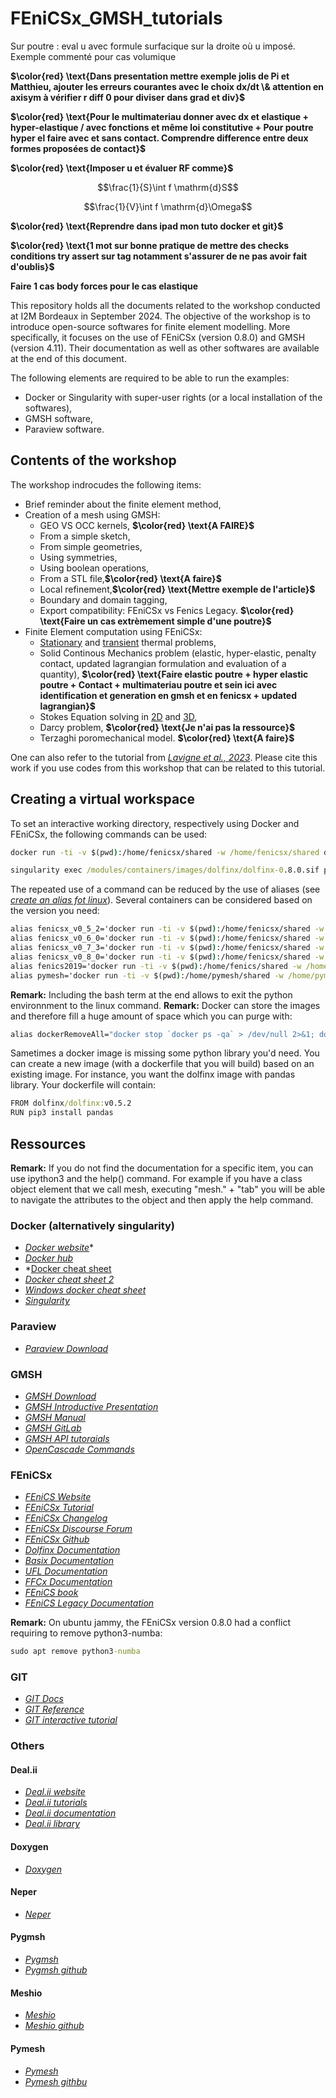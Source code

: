 # FEniCSx_GMSH_tutorials

Sur poutre : eval u avec formule surfacique sur la droite où u imposé.
Exemple commenté pour cas volumique

**$`\color{red} \text{Dans presentation mettre exemple jolis de Pi et Matthieu, ajouter les erreurs courantes avec le choix dx/dt \& attention en axisym à vérifier r diff 0 pour diviser dans grad et div}`$**

**$`\color{red} \text{Pour le multimateriau donner avec dx et elastique + hyper-elastique / avec fonctions et même loi constitutive + Pour poutre hyper el faire avec et sans contact. Comprendre difference entre deux formes proposées de contact}`$**

**$`\color{red} \text{Imposer u et évaluer RF comme}`$**

```math
\frac{1}{S}\int f \mathrm{d}S
```
```math
\frac{1}{V}\int f \mathrm{d}\Omega
```

**$`\color{red} \text{Reprendre dans ipad mon tuto docker et git}`$**

**$`\color{red} \text{1 mot sur bonne pratique de mettre des checks conditions try assert sur tag notamment s'assurer de ne pas avoir fait d'oublis}`$**

**Faire 1 cas body forces pour le cas elastique**

This repository holds all the documents related to the workshop conducted at I2M Bordeaux in September 2024. The objective of the workshop is to introduce open-source softwares for finite element modelling. More specifically, it focuses on the use of FEniCSx (version 0.8.0) and GMSH (version 4.11). Their documentation as well as other softwares are available at the end of this document. 

The following elements are required to be able to run the examples:
- Docker or Singularity with super-user rights (or a local installation of the softwares),
- GMSH software,
- Paraview software.

## Contents of the workshop

The workshop indrocudes the following items:
- Brief reminder about the finite element method,
- Creation of a mesh using GMSH:
  * GEO VS OCC kernels, **$`\color{red} \text{A FAIRE}`$**
  * From a simple sketch,
  * From simple geometries,
  * Using symmetries,
  * Using boolean operations,
  * From a STL file,**$`\color{red} \text{A faire}`$**
  * Local refinement,**$`\color{red} \text{Mettre exemple de l'article}`$**
  * Boundary and domain tagging,
  * Export compatibility: FEniCSx vs Fenics Legacy. **$`\color{red} \text{Faire un cas extrèmement simple d'une poutre}`$**
- Finite Element computation using FEniCSx:
  * [Stationary](https://github.com/Th0masLavigne/FEniCSx_GMSH_tutorials/tree/6adb233dd2ca19caa52c8e56ad904a39323b2edd/thermique_diri-robin) and [transient](https://github.com/Th0masLavigne/FEniCSx_GMSH_tutorials/tree/6adb233dd2ca19caa52c8e56ad904a39323b2edd/thermique_diri-robin-transitoire) thermal problems,
  * Solid Continous Mechanics problem (elastic, hyper-elastic, penalty contact, updated lagrangian formulation and evaluation of a quantity), **$`\color{red} \text{Faire elastic poutre + hyper elastic poutre + Contact + multimateriau poutre et sein ici avec identification et generation en gmsh et en fenicsx + updated lagrangian}`$**
  * Stokes Equation solving in [2D](https://github.com/Th0masLavigne/FEniCSx_GMSH_tutorials/tree/6adb233dd2ca19caa52c8e56ad904a39323b2edd/Stokes_2D) and [3D](https://github.com/Th0masLavigne/FEniCSx_GMSH_tutorials/tree/6adb233dd2ca19caa52c8e56ad904a39323b2edd/Stokes_3D_half),
  * Darcy problem, **$`\color{red} \text{Je n'ai pas la ressource}`$**
  * Terzaghi poromechanical model. **$`\color{red} \text{A faire}`$**

One can also refer to the tutorial from *[Lavigne et al., 2023](https://doi.org/10.1016/j.jmbbm.2023.105902)*. Please cite this work if you use codes from this workshop that can be related to this tutorial.

## Creating a virtual workspace

To set an interactive working directory, respectively using Docker and FEniCSx, the following commands can be used:
```cmd
docker run -ti -v $(pwd):/home/fenicsx/shared -w /home/fenicsx/shared dolfinx/dolfinx:v0.8.0
```

```cmd
singularity exec /modules/containers/images/dolfinx/dolfinx-0.8.0.sif python3 file.py
```

The repeated use of a command can be reduced by the use of aliases (see *[create an alias fot linux](https://www.malekal.com/comment-creer-un-alias-linux/)*). Several containers can be considered based on the version you need:

```cmd
alias fenicsx_v0_5_2='docker run -ti -v $(pwd):/home/fenicsx/shared -w /home/fenicsx/shared th0maslavigne/dolfinx:v0.5.2'
alias fenicsx_v0_6_0='docker run -ti -v $(pwd):/home/fenicsx/shared -w /home/fenicsx/shared dolfinx/dolfinx:v0.6.0'
alias fenicsx_v0_7_3='docker run -ti -v $(pwd):/home/fenicsx/shared -w /home/fenicsx/shared dolfinx/dolfinx:v0.7.3'
alias fenicsx_v0_8_0='docker run -ti -v $(pwd):/home/fenicsx/shared -w /home/fenicsx/shared dolfinx/dolfinx:v0.8.0'
alias fenics2019='docker run -ti -v $(pwd):/home/fenics/shared -w /home/fenics/shared pymor/fenics_py3.9 bash'
alias pymesh='docker run -ti -v $(pwd):/home/pymesh/shared -w /home/pymesh/shared pymesh/pymesh bash'
```
**Remark:** Including the bash term at the end allows to exit the python environnment to the linux command.
**Remark:** Docker can store the images and therefore fill a huge amount of space which you can purge with:
```cmd
alias dockerRemoveAll="docker stop `docker ps -qa` > /dev/null 2>&1; docker system prune --volumes --all;"
```

Sametimes a docker image is missing some python library you'd need. You can create a new image (with a dockerfile that you will build) based on an existing image. For instance, you want the dolfinx image with pandas library. Your dockerfile will contain:
```cmd
FROM dolfinx/dolfinx:v0.5.2
RUN pip3 install pandas
```

## Ressources
**Remark:** If you do not find the documentation for a specific item, you can use ipython3 and the help() command. For example if you have a class object element that we call mesh, executing "mesh." + "tab" you will be able to navigate the attributes to the object and then apply the help command.

### Docker (alternatively singularity)
- *[Docker website](https://www.docker.com/products/docker-desktop/)**
- *[Docker hub](https://hub.docker.com/)*
- *[Docker cheat sheet](https://docs.docker.com/get-started/docker_cheatsheet.pdf)
- *[Docker cheat sheet 2](https://dockerlabs.collabnix.com/docker/cheatsheet/)*
- *[Windows docker cheat sheet](https://gist.github.com/danijeljw/a7a2553bd06742648172363ce3983a9a)*
- *[Singularity](https://docs.sylabs.io/guides/3.5/user-guide/introduction.html)*

### Paraview
- *[Paraview Download](https://www.paraview.org/download/)*

### GMSH 
- *[GMSH Download](https://gmsh.info/)*
- *[GMSH Introductive Presentation]([https://duckduckgo.com](https://gmsh.info/doc/course/general_overview.pdf))*
- *[GMSH Manual](https://gmsh.info/doc/texinfo/gmsh.html)*
- *[GMSH GitLab](https://gitlab.onelab.info/gmsh/gmsh)*
- *[GMSH API tutoraials](https://bthierry.pages.math.cnrs.fr/tutorial/gmsh/api/)*
- *[OpenCascade Commands](https://koehlerson.github.io/gmsh.jl/dev/occ/occ/)*

### FEniCSx
- *[FEniCS Website](https://fenicsproject.org/)*
- *[FEniCSx Tutorial](https://jsdokken.com/dolfinx-tutorial/)*
- *[FEniCSx Changelog](https://github.com/FEniCS/dolfinx/releases)*
- *[FEniCSx Discourse Forum](https://fenicsproject.discourse.group/)*
- *[FEniCSx Github](https://github.com/orgs/FEniCS/repositories)*
- *[Dolfinx Documentation](https://docs.fenicsproject.org/dolfinx/v0.8.0/python/)*
- *[Basix Documentation](https://docs.fenicsproject.org/basix/v0.8.0/python/)*
- *[UFL Documentation](https://fenics.readthedocs.io/projects/ufl/en/latest/)*
- *[FFCx Documentation](https://docs.fenicsproject.org/ffcx/main/)*
- *[FEniCS book](https://launchpadlibrarian.net/83776282/fenics-book-2011-10-27-final.pdf)*
- *[FEniCS Legacy Documentation](https://fenicsproject.org/olddocs/)*

**Remark:** On ubuntu jammy, the FEniCSx version 0.8.0 had a conflict requiring to remove python3-numba:
```cmd
sudo apt remove python3-numba
```
### GIT
- *[GIT Docs](https://docs.github.com/en/get-started)*
- *[GIT Reference](https://git-scm.com/docs)*
- *[GIT interactive tutorial](https://learngitbranching.js.org/?locale=fr_FR)*

### Others
#### Deal.ii
- *[Deal.ii website](https://www.dealii.org/)*
- *[Deal.ii tutorials](https://www.dealii.org/current/doxygen/deal.II/Tutorial.html)*
- *[Deal.ii documentation](https://www.dealii.org/current/index.html)*
- *[Deal.ii library](https://www.dealii.org/current/doxygen/deal.II/index.html)*

#### Doxygen
- *[Doxygen](https://www.doxygen.nl/index.html)*

#### Neper
- *[Neper](https://neper.info/)*

#### Pygmsh
- *[Pygmsh](https://pypi.org/project/pygmsh/)*
- *[Pygmsh github](https://github.com/nschloe/pygmsh)*

#### Meshio
- *[Meshio](https://pypi.org/project/meshio/)*
- *[Meshio github](https://github.com/nschloe/meshio)*

#### Pymesh
- *[Pymesh](https://pymesh.readthedocs.io/en/latest/)*
- *[Pymesh githbu](https://github.com/PyMesh/PyMesh)*
